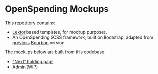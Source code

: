 # OpenSpending Mockups

This repository contains:
- [Lektor](https://www.getlektor.com/docs/) based templates, for mockup purposes.
- An OpenSpending SCSS framework, built on Bootstrap, adapted from [previous](https://github.com/openspending/os-style-guide) [Bourbon](http://bourbon.io/) version.

The mockups below are built from this codebase.

- ["Next" holding page](https://smth.github.io/os-mockups/next/)
- [Admin (WIP)](https://smth.github.io/os-mockup-admin/)
